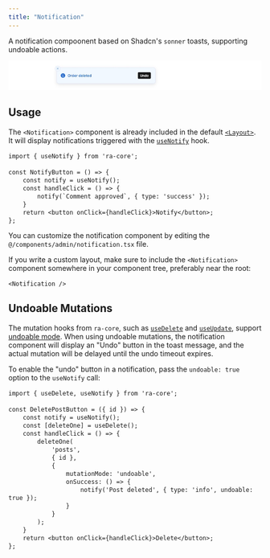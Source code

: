 ```yaml
---
title: "Notification"
---
```


A notification compoonent based on Shadcn's `sonner` toasts, supporting undoable actions.

![Notification](./images/notification.jpg)

## Usage

The `<Notification>` component is already included in the default [`<Layout>`](./Layout.md). It will display notifications triggered with the [`useNotify`](https://marmelab.com/ra-core/usenotify/) hook.

```tsx
import { useNotify } from 'ra-core';

const NotifyButton = () => {
    const notify = useNotify();
    const handleClick = () => {
        notify(`Comment approved`, { type: 'success' });
    }
    return <button onClick={handleClick}>Notify</button>;
};
```

You can customize the notification component by editing the `@/components/admin/notification.tsx` file.

If you write a custom layout, make sure to include the `<Notification>` component somewhere in your component tree, preferably near the root:

```tsx
<Notification />
```

## Undoable Mutations

The mutation hooks from `ra-core`, such as [`useDelete`](https://marmelab.com/ra-core/usedelete/) and [`useUpdate`](https://marmelab.com/ra-core/useupdate/), support [undoable mode](https://marmelab.com/ra-core/actions/#optimistic-rendering-and-undo). When using undoable mutations, the notification component will display an "Undo" button in the toast message, and the actual mutation will be delayed until the undo timeout expires.

To enable the "undo" button in a notification, pass the `undoable: true` option to the `useNotify` call:

```tsx
import { useDelete, useNotify } from 'ra-core';

const DeletePostButton = ({ id }) => {
    const notify = useNotify();
    const [deleteOne] = useDelete();
    const handleClick = () => {
        deleteOne(
            'posts',
            { id },
            {
                mutationMode: 'undoable',
                onSuccess: () => {
                    notify('Post deleted', { type: 'info', undoable: true });
                }
            }
        );
    }
    return <button onClick={handleClick}>Delete</button>;
};
```
